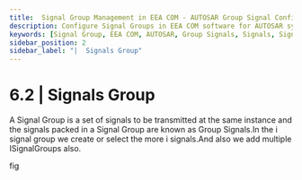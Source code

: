 ```yaml
---
title:  Signal Group Management in EEA COM - AUTOSAR Group Signal Configuration
description: Configure Signal Groups in EEA COM software for AUTOSAR systems. Group multiple I Signals to be transmitted simultaneously, ensuring efficient data transmission. Learn how to create, select, and manage ISignalGroups for streamlined communication within ECU networks. Enhance system performance by effectively organizing related signals in groups.
keywords: [Signal Group, EEA COM, AUTOSAR, Group Signals, Signals, Signal Management]
sidebar_position: 2
sidebar_label: "|  Signals Group"
---
```


# 6.2 | Signals Group

A Signal Group is a set of signals to be transmitted at the same instance and the signals packed in a Signal Group are known as Group Signals.In the i signal group we create or select the more i signals.And also we add multiple ISignalGroups also.

fig

